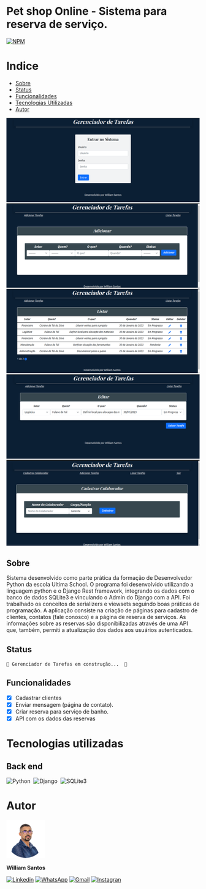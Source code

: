 
# Pet shop Online - Sistema para reserva de serviço.
[![NPM](https://img.shields.io/npm/l/react)](https://github.com/willsantos86/API_Escola/blob/main/LICENSE) 

# Indice
- [Sobre](#Sobre)
- [Status](#Status)
- [Funcionalidades](#Funcionalidades)
- [Tecnologias Utilizadas](#Tecnologias-Utilizadas)
- [Autor](#Autor)

![Login](https://github.com/willsantos86/Gerenciador_de_Tarefas/blob/main/assets/login.png) 
![Adicionar](https://github.com/willsantos86/Gerenciador_de_Tarefas/blob/main/assets/adicionar.png)
![Listar](https://github.com/willsantos86/Gerenciador_de_Tarefas/blob/main/assets/listar.png)
![Editar](https://github.com/willsantos86/Gerenciador_de_Tarefas/blob/main/assets/editar.png)
![Colaborador](https://github.com/willsantos86/Gerenciador_de_Tarefas/blob/main/assets/cadastrar_colaborador.png)

## Sobre

Sistema desenvolvido como parte prática da formação de Desenvolvedor Python da escola Ultima School.
O programa foi desenvolvido utilizando a linguagem python e o Django Rest framework, integrando os dados com o banco de dados SQLite3 e vinculando o Admin do Django com a API. Foi trabalhado os conceitos de serializers e viewsets seguindo boas práticas de programação.
A aplicação consiste na criação de páginas para cadastro de clientes, contatos (fale conosco) e a página de reserva de serviços. As informações sobre as reservas são disponibilizadas através de uma API que, também, permiti a atualização dos dados aos usuários autenticados.


## Status
	🚧 Gerenciador de Tarefas em construção...  🚧
 
## Funcionalidades

- [x] Cadastrar clientes
- [x] Enviar mensagem (página de contato).
- [x] Criar reserva para serviço de banho.
- [x] API com os dados das reservas

# Tecnologias utilizadas
## Back end
 ![Python](https://img.shields.io/badge/Python-3776AB?style=for-the-badge&logo=python&logoColor=white)&nbsp;
 ![Django](https://img.shields.io/badge/Django-092E20?style=for-the-badge&logo=django&logoColor=white)&nbsp;
 ![SQLite3](https://img.shields.io/badge/SQLite-07405E?style=for-the-badge&logo=sqlite&logoColor=white)


# Autor

  <img src="https://github.com/willsantos86/Gerenciador_de_Tarefas/blob/main/assets/Design%20sem%20nome%20(4).png" width="100" height="100">
  
  **William Santos**

[![Linkedin](https://img.shields.io/badge/LinkedIn-0077B5?style=for-the-badge&logo=linkedin&logoColor=white)](https://www.linkedin.com/in/willsantos86)
[![WhatsApp](https://img.shields.io/badge/WhatsApp-25D366?style=for-the-badge&logo=whatsapp&logoColor=white)](https://wa.me/5571996279764)
[![Gmail](https://img.shields.io/badge/Gmail-D14836?style=for-the-badge&logo=gmail&logoColor=white)](mailto:williamsantos.tech@gmail.com)
[![Instagran](https://img.shields.io/badge/Instagram-E4405F?style=for-the-badge&logo=instagram&logoColor=white)](https://www.instagram.com/willsantos_86)
